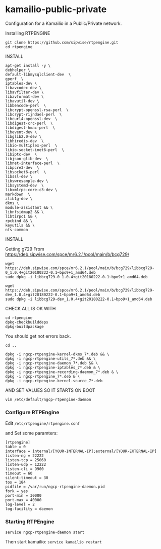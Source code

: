 # kamailio-public-private
Configuration for a Kamailio in a Public/Private network.

Installing RTPENGINE

```
git clone https://github.com/sipwise/rtpengine.git
cd rtpengine
```

INSTALL 
```
apt-get install -y \
debhelper \
default-libmysqlclient-dev  \
gperf  \
iptables-dev \
libavcodec-dev \
libavfilter-dev \
libavformat-dev \
libavutil-dev \
libbencode-perl  \
libcrypt-openssl-rsa-perl  \
libcrypt-rijndael-perl  \
libcurl4-openssl-dev  \
libdigest-crc-perl  \
libdigest-hmac-perl  \
libevent-dev \
libglib2.0-dev \
libhiredis-dev  \
libio-multiplex-perl  \
libio-socket-inet6-perl  \
libiptc-dev  \
libjson-glib-dev  \
libnet-interface-perl  \
libpcre3-dev  \
libsocket6-perl  \
libssl-dev \
libswresample-dev \
libsystemd-dev  \
libxmlrpc-core-c3-dev \
markdown  \
zlib1g-dev \
dkms \
module-assistant && \
libnfsidmap2 && \
libtirpc1 && \
rpcbind && \
keyutils && \
nfs-common
```

INSTALL

Getting g729 From https://deb.sipwise.com/spce/mr6.2.1/pool/main/b/bcg729/
```
wget https://deb.sipwise.com/spce/mr6.2.1/pool/main/b/bcg729/libbcg729-0_1.0.4+git20180222-0.1~bpo9+1_amd64.deb
sudo dpkg -i libbcg729-0_1.0.4+git20180222-0.1~bpo9+1_amd64.deb

wget https://deb.sipwise.com/spce/mr6.2.1/pool/main/b/bcg729/libbcg729-dev_1.0.4+git20180222-0.1~bpo9+1_amd64.deb
sudo dpkg -i libbcg729-dev_1.0.4+git20180222-0.1~bpo9+1_amd64.deb
```

CHECK ALL IS OK WITH 

```
cd rtpengine
dpkg-checkbuilddeps
dpkg-buildpackage
```
You should get not errors back.

```
cd ..

dpkg -i ngcp-rtpengine-kernel-dkms_7*.deb && \
dpkg -i ngcp-rtpengine-utils_7*.deb && \
dpkg -i ngcp-rtpengine-daemon_7*.deb && \
dpkg -i ngcp-rtpengine-iptables_7*.deb & \
dpkg -i ngcp-rtpengine-recording-daemon_7*.deb & \
dpkg -i ngcp-rtpengine_7*.deb & \
dpkg -i ngcp-rtpengine-kernel-source_7*.deb
```

AND SET VALUES SO IT STARTS ON BOOT 

`vim /etc/default/ngcp-rtpengine-daemon`

### Configure RTPEngine
Edit `/etc/rtpengine/rtpengine.conf`

and Set some paramters:
```
[rtpengine]
table = 0
interface = internal/[YOUR-INTERNAL-IP];external/[YOUR-EXTERNAL-IP]
listen-ng = 22222
listen-tcp = 25060
listen-udp = 12222
listen-cli = 9900
timeout = 60
silent-timeout = 30
tos = 184
pidfile = /var/run/ngcp-rtpengine-daemon.pid
fork = yes
port-min = 30000
port-max = 40000
log-level = 2
log-facility = daemon
```


### Starting RTPEngine
`service ngcp-rtpengine-daemon start`

Then start kamailio:
`service kamailio restart`
